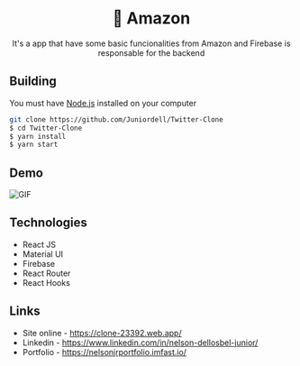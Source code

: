 <h1 align='center'>🛒 Amazon</h1>


<p align='center'>It's a app that have some basic funcionalities from Amazon and Firebase is responsable for the backend</p>


## Building
You must have [Node.js](https://nodejs.org) installed on your computer

```bash
git clone https://github.com/Juniordell/Twitter-Clone
$ cd Twitter-Clone
$ yarn install 
$ yarn start
```

## Demo 
![GIF](https://media2.giphy.com/media/h8CG93XgqWdm4SCTeZ/giphy.gif)

## Technologies
* React JS
* Material UI
* Firebase
* React Router
* React Hooks


## Links
- Site online - https://clone-23392.web.app/
- Linkedin - https://www.linkedin.com/in/nelson-dellosbel-junior/
- Portfolio - https://nelsonjrportfolio.imfast.io/
